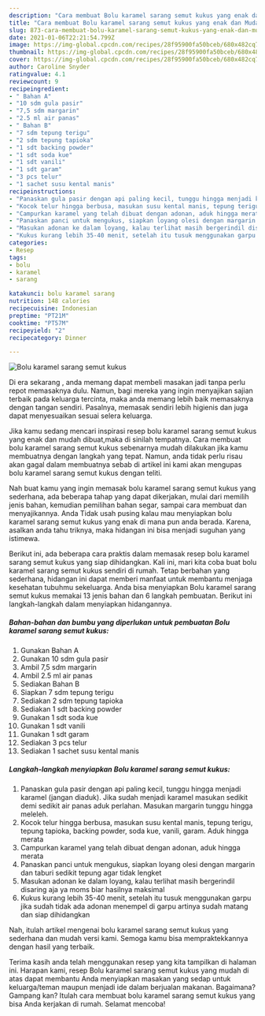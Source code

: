 ```yaml
---
description: "Cara membuat Bolu karamel sarang semut kukus yang enak dan Mudah Dibuat"
title: "Cara membuat Bolu karamel sarang semut kukus yang enak dan Mudah Dibuat"
slug: 873-cara-membuat-bolu-karamel-sarang-semut-kukus-yang-enak-dan-mudah-dibuat
date: 2021-01-06T22:21:54.799Z
image: https://img-global.cpcdn.com/recipes/28f95900fa50bceb/680x482cq70/bolu-karamel-sarang-semut-kukus-foto-resep-utama.jpg
thumbnail: https://img-global.cpcdn.com/recipes/28f95900fa50bceb/680x482cq70/bolu-karamel-sarang-semut-kukus-foto-resep-utama.jpg
cover: https://img-global.cpcdn.com/recipes/28f95900fa50bceb/680x482cq70/bolu-karamel-sarang-semut-kukus-foto-resep-utama.jpg
author: Caroline Snyder
ratingvalue: 4.1
reviewcount: 9
recipeingredient:
- " Bahan A"
- "10 sdm gula pasir"
- "7,5 sdm margarin"
- "2.5 ml air panas"
- " Bahan B"
- "7 sdm tepung terigu"
- "2 sdm tepung tapioka"
- "1 sdt backing powder"
- "1 sdt soda kue"
- "1 sdt vanili"
- "1 sdt garam"
- "3 pcs telur"
- "1 sachet susu kental manis"
recipeinstructions:
- "Panaskan gula pasir dengan api paling kecil, tunggu hingga menjadi karamel (jangan diaduk). Jika sudah menjadi karamel masukan sedikit demi sedikit air panas aduk perlahan. Masukan margarin tunggu hingga meleleh."
- "Kocok telur hingga berbusa, masukan susu kental manis, tepung terigu, tepung tapioka, backing powder, soda kue, vanili, garam. Aduk hingga merata"
- "Campurkan karamel yang telah dibuat dengan adonan, aduk hingga merata"
- "Panaskan panci untuk mengukus, siapkan loyang olesi dengan margarin dan taburi sedikit tepung agar tidak lengket"
- "Masukan adonan ke dalam loyang, kalau terlihat masih bergerindil disaring aja ya moms biar hasilnya maksimal"
- "Kukus kurang lebih 35-40 menit, setelah itu tusuk menggunakan garpu jika sudah tidak ada adonan menempel di garpu artinya sudah matang dan siap dihidangkan"
categories:
- Resep
tags:
- bolu
- karamel
- sarang

katakunci: bolu karamel sarang 
nutrition: 148 calories
recipecuisine: Indonesian
preptime: "PT21M"
cooktime: "PT57M"
recipeyield: "2"
recipecategory: Dinner

---
```



![Bolu karamel sarang semut kukus](https://img-global.cpcdn.com/recipes/28f95900fa50bceb/680x482cq70/bolu-karamel-sarang-semut-kukus-foto-resep-utama.jpg)

Di era  sekarang , anda memang dapat membeli masakan jadi tanpa perlu repot memasaknya dulu. Namun, bagi mereka yang ingin menyajikan sajian terbaik pada keluarga tercinta, maka anda memang lebih baik memasaknya dengan tangan sendiri. Pasalnya, memasak sendiri lebih higienis dan juga dapat menyesuaikan sesuai selera keluarga.

Jika kamu sedang mencari inspirasi resep bolu karamel sarang semut kukus yang enak dan mudah dibuat,maka di sinilah tempatnya. Cara membuat bolu karamel sarang semut kukus  sebenarnya mudah dilakukan jika kamu membuatnya dengan langkah yang tepat. Namun, anda tidak perlu risau akan gagal dalam membuatnya 
sebab di artikel ini kami akan mengupas bolu karamel sarang semut kukus dengan teliti.  



Nah buat kamu yang ingin memasak bolu karamel sarang semut kukus yang sederhana, ada beberapa tahap yang dapat dikerjakan, mulai dari memilih jenis bahan, kemudian pemilihan bahan segar, sampai cara membuat dan menyajikannya. Anda Tidak usah pusing kalau mau menyiapkan bolu karamel sarang semut kukus yang enak di mana pun anda berada. Karena, asalkan anda  tahu triknya, maka hidangan ini bisa menjadi suguhan yang istimewa.

Berikut ini, ada beberapa cara praktis  dalam memasak resep bolu karamel sarang semut kukus yang siap dihidangkan. Kali ini, mari kita coba buat bolu karamel sarang semut kukus sendiri di rumah. Tetap berbahan yang sederhana, hidangan ini dapat memberi manfaat untuk membantu menjaga kesehatan tubuhmu sekeluarga. Anda bisa menyiapkan Bolu karamel sarang semut kukus memakai 13 jenis bahan dan 6 langkah pembuatan. Berikut ini langkah-langkah dalam menyiapkan hidangannya.

<!--inarticleads1-->

##### Bahan-bahan dan bumbu yang diperlukan untuk pembuatan Bolu karamel sarang semut kukus:

1. Gunakan  Bahan A
1. Gunakan 10 sdm gula pasir
1. Ambil 7,5 sdm margarin
1. Ambil 2.5 ml air panas
1. Sediakan  Bahan B
1. Siapkan 7 sdm tepung terigu
1. Sediakan 2 sdm tepung tapioka
1. Sediakan 1 sdt backing powder
1. Gunakan 1 sdt soda kue
1. Gunakan 1 sdt vanili
1. Gunakan 1 sdt garam
1. Sediakan 3 pcs telur
1. Sediakan 1 sachet susu kental manis




<!--inarticleads2-->

##### Langkah-langkah menyiapkan Bolu karamel sarang semut kukus:

1. Panaskan gula pasir dengan api paling kecil, tunggu hingga menjadi karamel (jangan diaduk). Jika sudah menjadi karamel masukan sedikit demi sedikit air panas aduk perlahan. Masukan margarin tunggu hingga meleleh.
1. Kocok telur hingga berbusa, masukan susu kental manis, tepung terigu, tepung tapioka, backing powder, soda kue, vanili, garam. Aduk hingga merata
1. Campurkan karamel yang telah dibuat dengan adonan, aduk hingga merata
1. Panaskan panci untuk mengukus, siapkan loyang olesi dengan margarin dan taburi sedikit tepung agar tidak lengket
1. Masukan adonan ke dalam loyang, kalau terlihat masih bergerindil disaring aja ya moms biar hasilnya maksimal
1. Kukus kurang lebih 35-40 menit, setelah itu tusuk menggunakan garpu jika sudah tidak ada adonan menempel di garpu artinya sudah matang dan siap dihidangkan




Nah, itulah artikel mengenai  bolu karamel sarang semut kukus  yang sederhana dan mudah versi kami. Semoga kamu bisa mempraktekkannya dengan hasil yang terbaik. 

Terima kasih anda telah menggunakan resep yang kita tampilkan di halaman ini. Harapan kami, resep  Bolu karamel sarang semut kukus yang mudah di atas dapat membantu Anda menyiapkan masakan yang sedap untuk keluarga/teman maupun menjadi ide dalam berjualan makanan. Bagaimana? Gampang kan? Itulah cara membuat bolu karamel sarang semut kukus yang bisa Anda kerjakan di rumah. Selamat mencoba!

